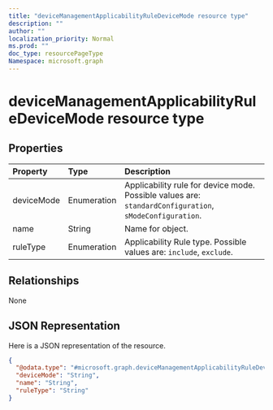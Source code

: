 ```yaml
---
title: "deviceManagementApplicabilityRuleDeviceMode resource type"
description: ""
author: ""
localization_priority: Normal
ms.prod: ""
doc_type: resourcePageType
Namespace: microsoft.graph
---
```



# deviceManagementApplicabilityRuleDeviceMode resource type



## Properties
|Property|Type|Description|
|:---|:---|:---|
|deviceMode|Enumeration|Applicability rule for device mode. Possible values are: `standardConfiguration`, `sModeConfiguration`.|
|name|String|Name for object.|
|ruleType|Enumeration|Applicability Rule type. Possible values are: `include`, `exclude`.|

## Relationships
None

## JSON Representation
Here is a JSON representation of the resource.
<!-- {
  "blockType": "resource",
  "@odata.type": "microsoft.graph.deviceManagementApplicabilityRuleDeviceMode"
}
-->
``` json
{
  "@odata.type": "#microsoft.graph.deviceManagementApplicabilityRuleDeviceMode",
  "deviceMode": "String",
  "name": "String",
  "ruleType": "String"
}
```


